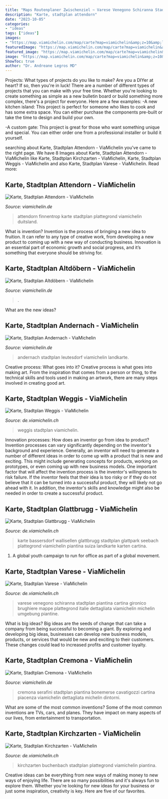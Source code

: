 ```yaml
---
title: "Maps Routenplaner Zwischenziel ~ Varese Venegono Schiranna Stadtplan Piantina Cartina Gironico Brughiere Mappe Plattegrond Italie Dettagliata Viamichelin Michelin Umgebung Piantine"
description: "Karte, stadtplan attendorn"
date: "2023-10-05"
categories:
- "ideas"
tags: ["ideas"]
images:
- "https://map.viamichelin.com/map/carte?map=viamichelin&amp;z=10&amp;lat=50.43919&amp;lon=7.40615&amp;width=550&amp;height=382&amp;format=png&amp;version=latest&amp;layer=background&amp;debug_pattern=.*"
featuredImage: "https://map.viamichelin.com/map/carte?map=viamichelin&amp;z=10&amp;lat=45.81763&amp;lon=8.82638&amp;width=550&amp;height=382&amp;format=png&amp;version=latest&amp;layer=background&amp;debug_pattern=.*"
featured_image: "https://map.viamichelin.com/map/carte?map=viamichelin&amp;z=10&amp;lat=47.4325&amp;lon=8.55805&amp;width=550&amp;height=382&amp;format=png&amp;version=latest&amp;layer=background&amp;debug_pattern=.*"
image: "https://map.viamichelin.com/map/carte?map=viamichelin&amp;z=10&amp;lat=51.65138&amp;lon=14.03482&amp;width=550&amp;height=382&amp;format=png&amp;version=latest&amp;layer=background&amp;debug_pattern=.*"
ShowToc: true
author: "Dr. Andreane Legros MD"
---
```



Projects: What types of projects do you like to make?
Are you a DIYer at heart? If so, then you're in luck! There are a number of different types of projects that you can make with your free time. Whether you're looking to create something as simple as a new bulletin board or build something more complex, there's a project for everyone. Here are a few examples: 
-A new kitchen island: This project is perfect for someone who likes to cook and has some extra space. You can either purchase the components pre-built or take the time to design and build your own. 

-A custom gate: This project is great for those who want something unique and special. You can either order one from a professional installer or build it yourself.

	

		
searching about Karte, Stadtplan Attendorn - ViaMichelin you've came to the right page. We have 8 Images about Karte, Stadtplan Attendorn - ViaMichelin like Karte, Stadtplan Kirchzarten - ViaMichelin, Karte, Stadtplan Weggis - ViaMichelin and also Karte, Stadtplan Varese - ViaMichelin. Read more:
		
    
## Karte, Stadtplan Attendorn - ViaMichelin

<img loading=lazy src="https://map.viamichelin.com/map/carte?map=viamichelin&amp;z=10&amp;lat=51.12617&amp;lon=7.90313&amp;width=550&amp;height=382&amp;format=png&amp;version=latest&amp;layer=background&amp;debug_pattern=.*" onerror="this.onerror=null;this.src='https://tse4.mm.bing.net/th?id=OIP.EL4l1j6ps7CYfADD43dbLQHaFJ&amp;pid=15.1';" alt="Karte, Stadtplan Attendorn - ViaMichelin">

_Source: viamichelin.de_

>attendorn finnentrop karte stadtplan plattegrond viamichelin duitsland. 

	

What is invention?
Invention is the process of bringing a new idea to fruition. It can refer to any type of creative work, from developing a new product to coming up with a new way of conducting business. Innovation is an essential part of economic growth and social progress, and it’s something that everyone should be striving for.

    
## Karte, Stadtplan Altdöbern - ViaMichelin

<img loading=lazy src="https://map.viamichelin.com/map/carte?map=viamichelin&amp;z=10&amp;lat=51.65138&amp;lon=14.03482&amp;width=550&amp;height=382&amp;format=png&amp;version=latest&amp;layer=background&amp;debug_pattern=.*" onerror="this.onerror=null;this.src='https://tse3.mm.bing.net/th?id=OIP.-lnktj2z8CsJDSHpfnNkdAHaFJ&amp;pid=15.1';" alt="Karte, Stadtplan Altdöbern - ViaMichelin">

_Source: viamichelin.de_

>. 

	

What are the new ideas?
 

    
## Karte, Stadtplan Andernach - ViaMichelin

<img loading=lazy src="https://map.viamichelin.com/map/carte?map=viamichelin&amp;z=10&amp;lat=50.43919&amp;lon=7.40615&amp;width=550&amp;height=382&amp;format=png&amp;version=latest&amp;layer=background&amp;debug_pattern=.*" onerror="this.onerror=null;this.src='https://tse3.mm.bing.net/th?id=OIP._CnyaaDYXiSNb3IlgjLXMwHaFJ&amp;pid=15.1';" alt="Karte, Stadtplan Andernach - ViaMichelin">

_Source: viamichelin.de_

>andernach stadtplan leutesdorf viamichelin landkarte. 

	

Creative process: What goes into it?
Creative process is what goes into making art. From the inspiration that comes from a person or thing, to the technical skills and tools used in making an artwork, there are many steps involved in creating good art.

    
## Karte, Stadtplan Weggis - ViaMichelin

<img loading=lazy src="https://map.viamichelin.com/map/carte?map=viamichelin&amp;z=10&amp;lat=47.03224&amp;lon=8.4337&amp;width=550&amp;height=382&amp;format=png&amp;version=latest&amp;layer=background&amp;debug_pattern=.*" onerror="this.onerror=null;this.src='https://tse4.mm.bing.net/th?id=OIP.CWpZClHrSzLZfrhEoA18BAHaFJ&amp;pid=15.1';" alt="Karte, Stadtplan Weggis - ViaMichelin">

_Source: de.viamichelin.ch_

>weggis stadtplan viamichelin. 

	

Innovation processes: How does an inventor go from idea to product?
Invention processes can vary significantly depending on the inventor's background and experience. Generally, an inventor will need to generate a number of different ideas in order to come up with a product that is new and exciting. This might include generating concepts for products, working on prototypes, or even coming up with new business models.
One important factor that will affect the invention process is the inventor's willingness to risk failure. If the inventor feels that their idea is too risky or if they do not believe that it can be turned into a successful product, they will likely not go ahead with it. In addition, the inventor's skills and knowledge might also be needed in order to create a successful product.

    
## Karte, Stadtplan Glattbrugg - ViaMichelin

<img loading=lazy src="https://map.viamichelin.com/map/carte?map=viamichelin&amp;z=10&amp;lat=47.4325&amp;lon=8.55805&amp;width=550&amp;height=382&amp;format=png&amp;version=latest&amp;layer=background&amp;debug_pattern=.*" onerror="this.onerror=null;this.src='https://tse1.mm.bing.net/th?id=OIP.KjXhX6NeWXA1SkkxFof-vAHaFJ&amp;pid=15.1';" alt="Karte, Stadtplan Glattbrugg - ViaMichelin">

_Source: de.viamichelin.ch_

>karte bassersdorf wallisellen glattbrugg stadtplan glattpark seebach plattegrond viamichelin piantina suiza landkarte karten cartina. 

	

1. A global youth campaign to run for office as part of a global movement. 

    
## Karte, Stadtplan Varese - ViaMichelin

<img loading=lazy src="https://map.viamichelin.com/map/carte?map=viamichelin&amp;z=10&amp;lat=45.81763&amp;lon=8.82638&amp;width=550&amp;height=382&amp;format=png&amp;version=latest&amp;layer=background&amp;debug_pattern=.*" onerror="this.onerror=null;this.src='https://tse4.mm.bing.net/th?id=OIP.C4DC1cmbdmIEohbFnx7H-AHaFJ&amp;pid=15.1';" alt="Karte, Stadtplan Varese - ViaMichelin">

_Source: de.viamichelin.ch_

>varese venegono schiranna stadtplan piantina cartina gironico brughiere mappe plattegrond italie dettagliata viamichelin michelin umgebung piantine. 

	

What is big ideas?
Big ideas are the seeds of change that can take a company from being successful to becoming a giant. By exploring and developing big ideas, businesses can develop new business models, products, or services that would be new and exciting to their customers. These changes could lead to increased profits and customer loyalty.

    
## Karte, Stadtplan Cremona - ViaMichelin

<img loading=lazy src="https://map.viamichelin.com/map/carte?map=viamichelin&amp;z=10&amp;lat=45.13342&amp;lon=10.02624&amp;width=550&amp;height=382&amp;format=png&amp;version=latest&amp;layer=background&amp;debug_pattern=.*" onerror="this.onerror=null;this.src='https://tse2.mm.bing.net/th?id=OIP.214y3FuRGLKANht5G9WAIwHaFJ&amp;pid=15.1';" alt="Karte, Stadtplan Cremona - ViaMichelin">

_Source: viamichelin.de_

>cremona serafini stadtplan piantina bonemerse cavatigozzi cartina piacenza viamichelin dettagliata michelin dintorni. 

	

What are some of the most common inventions?
Some of the most common inventions are TVs, cars, and planes. They have impact on many aspects of our lives, from entertainment to transportation.

    
## Karte, Stadtplan Kirchzarten - ViaMichelin

<img loading=lazy src="https://map.viamichelin.com/map/carte?map=viamichelin&amp;z=10&amp;lat=47.96351&amp;lon=7.95285&amp;width=550&amp;height=382&amp;format=png&amp;version=latest&amp;layer=background&amp;debug_pattern=.*" onerror="this.onerror=null;this.src='https://tse4.mm.bing.net/th?id=OIP.xoNgVcdQbbLqbBSiySL_eQHaFJ&amp;pid=15.1';" alt="Karte, Stadtplan Kirchzarten - ViaMichelin">

_Source: de.viamichelin.ch_

>kirchzarten buchenbach stadtplan plattegrond viamichelin piantina. 

	

Creative ideas can be everything from new ways of making money to new ways of enjoying life. There are so many possibilities and it's always fun to explore them. Whether you're looking for new ideas for your business or just some inspiration, creativity is key. Here are five of our favorites.

